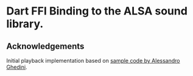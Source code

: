 # Dart FFI Binding to the ALSA sound library.

## Acknowledgements

Initial playback implementation based on 
[sample code by Alessandro Ghedini](https://gist.github.com/ghedo/963382/815c98d1ba0eda1b486eb9d80d9a91a81d995283).

